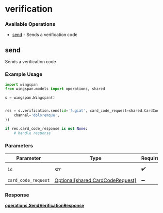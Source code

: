 # verification

### Available Operations

* [send](#send) - Sends a verification code

## send

Sends a verification code

### Example Usage

```python
import wingspan
from wingspan.models import operations, shared

s = wingspan.Wingspan()


res = s.verification.send(id='fugiat', card_code_request=shared.CardCodeRequest(
    channel='doloremque',
))

if res.card_code_response is not None:
    # handle response
```

### Parameters

| Parameter                                                                  | Type                                                                       | Required                                                                   | Description                                                                |
| -------------------------------------------------------------------------- | -------------------------------------------------------------------------- | -------------------------------------------------------------------------- | -------------------------------------------------------------------------- |
| `id`                                                                       | *str*                                                                      | :heavy_check_mark:                                                         | Unique identifier                                                          |
| `card_code_request`                                                        | [Optional[shared.CardCodeRequest]](../../models/shared/cardcoderequest.md) | :heavy_minus_sign:                                                         | N/A                                                                        |


### Response

**[operations.SendVerificationResponse](../../models/operations/sendverificationresponse.md)**

